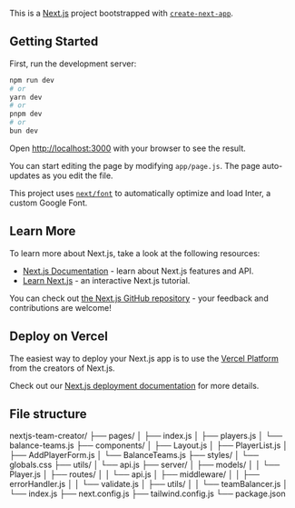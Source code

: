 This is a [Next.js](https://nextjs.org/) project bootstrapped with [`create-next-app`](https://github.com/vercel/next.js/tree/canary/packages/create-next-app).

## Getting Started

First, run the development server:

```bash
npm run dev
# or
yarn dev
# or
pnpm dev
# or
bun dev
```

Open [http://localhost:3000](http://localhost:3000) with your browser to see the result.

You can start editing the page by modifying `app/page.js`. The page auto-updates as you edit the file.

This project uses [`next/font`](https://nextjs.org/docs/basic-features/font-optimization) to automatically optimize and load Inter, a custom Google Font.

## Learn More

To learn more about Next.js, take a look at the following resources:

- [Next.js Documentation](https://nextjs.org/docs) - learn about Next.js features and API.
- [Learn Next.js](https://nextjs.org/learn) - an interactive Next.js tutorial.

You can check out [the Next.js GitHub repository](https://github.com/vercel/next.js/) - your feedback and contributions are welcome!

## Deploy on Vercel

The easiest way to deploy your Next.js app is to use the [Vercel Platform](https://vercel.com/new?utm_medium=default-template&filter=next.js&utm_source=create-next-app&utm_campaign=create-next-app-readme) from the creators of Next.js.

Check out our [Next.js deployment documentation](https://nextjs.org/docs/deployment) for more details.

## File structure

nextjs-team-creator/
├── pages/
│ ├── index.js
│ ├── players.js
│ └── balance-teams.js
├── components/
│ ├── Layout.js
│ ├── PlayerList.js
│ ├── AddPlayerForm.js
│ └── BalanceTeams.js
├── styles/
│ └── globals.css
├── utils/
│ └── api.js
├── server/
│ ├── models/
│ │ └── Player.js
│ ├── routes/
│ │ └── api.js
│ ├── middleware/
│ │ ├── errorHandler.js
│ │ └── validate.js
│ ├── utils/
│ │ └── teamBalancer.js
│ └── index.js
├── next.config.js
├── tailwind.config.js
└── package.json
